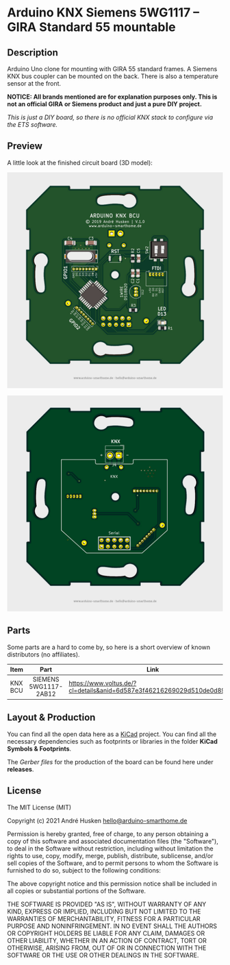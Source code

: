 # Arduino KNX Siemens 5WG1117 – GIRA Standard 55 mountable

## Description

Arduino Uno clone for mounting with GIRA 55 standard frames. A Siemens KNX bus coupler can be mounted on the back. There is also a temperature sensor at the front.

**NOTICE: All brands mentioned are for explanation purposes only. This is not an official GIRA or Siemens product and just a pure DIY project.**

*This is just a DIY board, so there is no official KNX stack to configure via the ETS software.*

## Preview

A little look at the finished circuit board (3D model):

![](https://github.com/ArduinoSmarthomeDe/arduino-siemens-knx-standard-55/blob/main/preview-top.jpg)

![](https://github.com/ArduinoSmarthomeDe/arduino-siemens-knx-standard-55/blob/main/preview-bottom.jpg)

## Parts

Some parts are a hard to come by, so here is a short overview of known distributors (no affiliates).

| Item      | Part                    | Link  |
| --------- |:-----------------------:| ----- |
| KNX BCU   | SIEMENS 5WG1117-2AB12   | https://www.voltus.de/?cl=details&anid=6d587e3f46216269029d510de0d89711 |

## Layout & Production 

You can find all the open data here as a [KiCad](http://kicad.github.io) project. You can find all the necessary dependencies such as footprints or libraries in the folder **KiCad Symbols & Footprints**.

The *Gerber files* for the production of the board can be found here under **releases**.

## License

The MIT License (MIT)

Copyright (c) 2021 André Husken hello@arduino-smarthome.de

Permission is hereby granted, free of charge, to any person obtaining a copy of this software and associated documentation files (the "Software"), to deal in the Software without restriction, including without limitation the rights to use, copy, modify, merge, publish, distribute, sublicense, and/or sell copies of the Software, and to permit persons to whom the Software is furnished to do so, subject to the following conditions:

The above copyright notice and this permission notice shall be included in all copies or substantial portions of the Software.

THE SOFTWARE IS PROVIDED "AS IS", WITHOUT WARRANTY OF ANY KIND, EXPRESS OR IMPLIED, INCLUDING BUT NOT LIMITED TO THE WARRANTIES OF MERCHANTABILITY, FITNESS FOR A PARTICULAR PURPOSE AND NONINFRINGEMENT. IN NO EVENT SHALL THE AUTHORS OR COPYRIGHT HOLDERS BE LIABLE FOR ANY CLAIM, DAMAGES OR OTHER LIABILITY, WHETHER IN AN ACTION OF CONTRACT, TORT OR OTHERWISE, ARISING FROM, OUT OF OR IN CONNECTION WITH THE SOFTWARE OR THE USE OR OTHER DEALINGS IN THE SOFTWARE.

